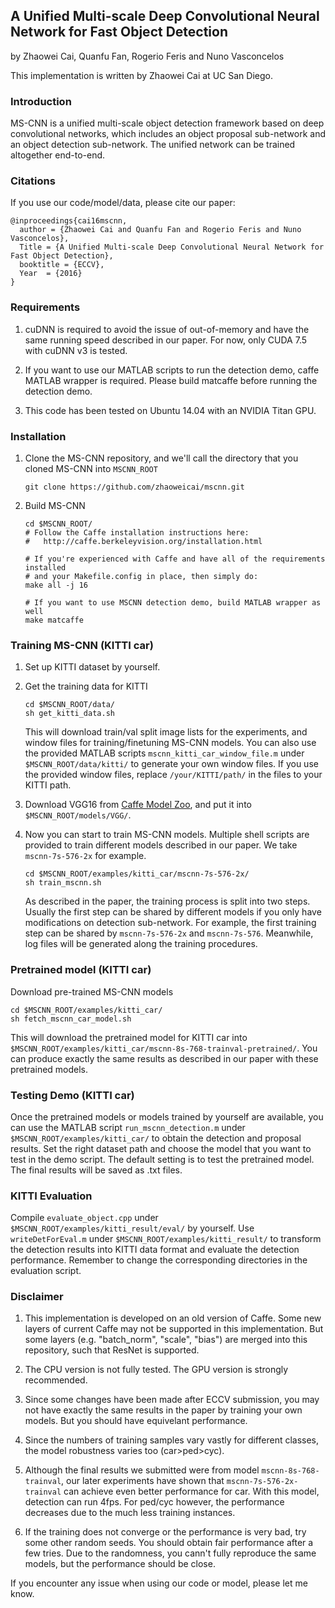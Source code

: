 ## A Unified Multi-scale Deep Convolutional Neural Network for Fast Object Detection

by Zhaowei Cai, Quanfu Fan, Rogerio Feris and Nuno Vasconcelos

This implementation is written by Zhaowei Cai at UC San Diego.

### Introduction

MS-CNN is a unified multi-scale object detection framework based on deep convolutional networks, which includes an object proposal sub-network and an object detection sub-network. The unified network can be trained altogether end-to-end. 

### Citations

If you use our code/model/data, please cite our paper:

    @inproceedings{cai16mscnn,
      author = {Zhaowei Cai and Quanfu Fan and Rogerio Feris and Nuno Vasconcelos},
      Title = {A Unified Multi-scale Deep Convolutional Neural Network for Fast Object Detection},
      booktitle = {ECCV},
      Year  = {2016}
    }

### Requirements

1. cuDNN is required to avoid the issue of out-of-memory and have the same running speed described in our paper. For now, only CUDA 7.5 with cuDNN v3 is tested. 

2. If you want to use our MATLAB scripts to run the detection demo, caffe MATLAB wrapper is required. Please build matcaffe before running the detection demo. 

3. This code has been tested on Ubuntu 14.04 with an NVIDIA Titan GPU.

### Installation

1. Clone the MS-CNN repository, and we'll call the directory that you cloned MS-CNN into `MSCNN_ROOT`
    ```Shell
    git clone https://github.com/zhaoweicai/mscnn.git
    ```
  
2. Build MS-CNN
    ```Shell
    cd $MSCNN_ROOT/
    # Follow the Caffe installation instructions here:
    #   http://caffe.berkeleyvision.org/installation.html

    # If you're experienced with Caffe and have all of the requirements installed
    # and your Makefile.config in place, then simply do:
    make all -j 16

    # If you want to use MSCNN detection demo, build MATLAB wrapper as well
    make matcaffe
    ```

### Training MS-CNN (KITTI car)

1. Set up KITTI dataset by yourself.

2. Get the training data for KITTI
    ```Shell
    cd $MSCNN_ROOT/data/
    sh get_kitti_data.sh
    ```
    
    This will download train/val split image lists for the experiments, and window files for training/finetuning MS-CNN models. You can also use the provided MATLAB scripts `mscnn_kitti_car_window_file.m` under `$MSCNN_ROOT/data/kitti/` to generate your own window files. If you use the provided window files, replace `/your/KITTI/path/` in the files to your KITTI path.

3. Download VGG16 from [Caffe Model Zoo](https://github.com/BVLC/caffe/wiki/Model-Zoo), and put it into `$MSCNN_ROOT/models/VGG/`.

4. Now you can start to train MS-CNN models. Multiple shell scripts are provided to train different models described in our paper. We take `mscnn-7s-576-2x` for example. 
    ```Shell
    cd $MSCNN_ROOT/examples/kitti_car/mscnn-7s-576-2x/
    sh train_mscnn.sh
    ```
   As described in the paper, the training process is split into two steps. Usually the first step can be shared by different models if you only have modifications on detection sub-network. For example, the first training step can be shared by `mscnn-7s-576-2x` and `mscnn-7s-576`. Meanwhile, log files will be generated along the training procedures. 
 

### Pretrained model (KITTI car)

Download pre-trained MS-CNN models
```Shell
cd $MSCNN_ROOT/examples/kitti_car/
sh fetch_mscnn_car_model.sh
``` 
This will download the pretrained model for KITTI car into `$MSCNN_ROOT/examples/kitti_car/mscnn-8s-768-trainval-pretrained/`. You can produce exactly the same results as described in our paper with these pretrained models.

### Testing Demo (KITTI car)

Once the pretrained models or models trained by yourself are available, you can use the MATLAB script `run_mscnn_detection.m` under `$MSCNN_ROOT/examples/kitti_car/` to obtain the detection and proposal results. Set the right dataset path and choose the model that you want to test in the demo script. The default setting is to test the pretrained model. The final results will be saved as .txt files.

### KITTI Evaluation

Compile `evaluate_object.cpp` under `$MSCNN_ROOT/examples/kitti_result/eval/` by yourself. Use `writeDetForEval.m` under `$MSCNN_ROOT/examples/kitti_result/` to transform the detection results into KITTI data format and evaluate the detection performance. Remember to change the corresponding directories in the evaluation script. 

### Disclaimer

1. This implementation is developed on an old version of Caffe. Some new layers of current Caffe may not be supported in this implementation. But some layers (e.g. "batch_norm", "scale", "bias") are merged into this repository, such that ResNet is supported. 

2. The CPU version is not fully tested. The GPU version is strongly recommended.
 
3. Since some changes have been made after ECCV submission, you may not have exactly the same results in the paper by training your own models. But you should have equivelant performance. 

4. Since the numbers of training samples vary vastly for different classes, the model robustness varies too (car>ped>cyc).

5. Although the final results we submitted were from model `mscnn-8s-768-trainval`, our later experiments have shown that `mscnn-7s-576-2x-trainval` can achieve even better performance for car. With this model, detection can run 4fps. For ped/cyc however, the performance decreases due to the much less training instances.  

6. If the training does not converge or the performance is very bad, try some other random seeds. You should obtain fair performance after a few tries. Due to the randomness, you cann't fully reproduce the same models, but the performance should be close.

If you encounter any issue when using our code or model, please let me know.
